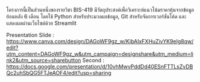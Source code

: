 
โครงการนี้เป็นส่วนหนึ่งของรายวิชา BIS-419
มีวัตถุประสงค์เพื่อวิเคราะห์แนวโน้มราคาหุ้นจากข้อมูลย้อนหลัง 6 เดือน โดยใช้ Python สำหรับประมวลผลข้อมูล, Git สำหรับจัดการเวอร์ชันโค้ด และแสดงผลผ่านเว็บไซต์ด้วย Streamlit


Presentation Slide : https://www.canva.com/design/DAGoWF9gz_w/KibAIxFXHuZivYK9eIg8qw/edit?utm_content=DAGoWF9gz_w&utm_campaign=designshare&utm_medium=link2&utm_source=sharebutton
Second : https://docs.google.com/presentation/d/10vhMwvPddDd40ESnFTTLsZvDBQc2uhSbQG5FTJeAOF4/edit?usp=sharing
